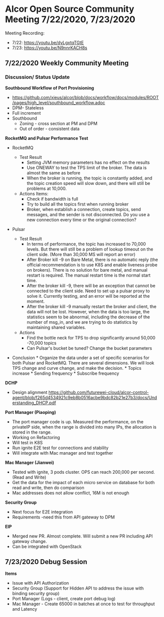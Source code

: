 # Alcor Open Source Community Meeting 7/22/2020, 7/23/2020 #

Meeting Recording: 

* 7/22: https://youtu.be/dyLgxtqTGtE
* 7/23: https://youtu.be/N9nnrKACH8s


## 7/22/2020 Weekly Community Meeting ##
 
### Discussion/ Status Update ###
 
**Southbound Workflow of Port Provisioning**

* https://github.com/xieus/alcor/blob/docs/workflow/docs/modules/ROOT/pages/high_level/southbound_workflow.adoc
* DPM- Stateless
* Full increment
* Southbound
  *  Zoning - cross section at PM and DPM
  *  Out of order -  consistent data
 
**RocketMQ and Pulsar Performance Test**
 
* RocketMQ
  * Test Result
    * Setting JVM memory parameters has no effect on the results
    * Use ONEWAY to test the TPS limit of the broker. The data is almost the same as before
    * When the broker is running, the topic is constantly added, and the topic creation speed will slow down, and there will still be problems at 10,000.
  *  Actions Items:
     * Check if bandwidth is full
     * Try to build all the topics first when running broker
     * Broker, when establish a connection, create topics, send messages, and the sender is not disconnected. Do you use a new connection every time or the original connection?
 
* Pulsar
   * Test Result
     * In terms of performance, the topic has increased to 70,000 levels. But there will still be a problem of lookup timeout on the client side. (More than 30,000 MS will report an error)
     * After Broker kill -9 on Bare Metal, there is no automatic reply (the official recommendation is to use K8S and enable liveness probe on brokers). There is no solution for bare metal, and manual restart is required. The manual restart time is the normal start time.
     * After the broker kill -9, there will be an exception that cannot be connected to the client side. Need to set up a pulsar proxy to solve it.  Currently testing, and an error will be reported at the moment.
     * After the broker kill -9 manually restart the broker and client, the data will not be lost. However, when the data is too large, the statistics seem to be abnormal, including the decrease of the number of msg_in, and we are trying to do statistics by maintaining shared variables.
   * Actions
      * Find the bottle neck for TPS to drop significantly around 50,000 -70,000 topics
      * Can Pulsar's bucket be tuned? Change the bucket parameters
* Conclusion
      * Organize the data under a set of specific scenarios for both Pulsar and RocketMQ. There are several dimensions. We will look TPS change and curve change, and make the decision.
        * Topics increase
        * Sending frequency
        * Subscribe frequency
 
**DCHP**

* Design alignment https://github.com/futurewei-cloud/alcor-control-agent/blob/f265d4534921c9eb8b0516acbe9bdc82b21e27b3/docs/Understanding_DHCP.pdf
 
**Port Manager (Piaoping)**

* The port manager code is up. Measured the performance, on the privateIP side, when the range is divided into many IPs, the allocation is stored in the range.
* Working on Refactoring
* Will test in K8S
* Run ignite E2E test for connections and stability
* Will integrate with Mac manager and test together
 
**Mac Manager (Jianwei)**

* Tested with ignite, 3 pods cluster.  OPS can reach 200,000 per second. (Read and Write)
* Get the data for the impact of each micro service on database for both read and write, then do comparison
* Mac addresses does not allow conflict, 16M is not enough
 
**Security Group**

* Next focus for E2E integration
* Requirements -need this from API gateway to DPM
 
**EIP**

* Merged new PR. Almost complete. Will submit a new PR including API gateway change.
* Can be integrated with OpenStack
 
 
## 7/23/2020 Debug Session ##
 
**Items**

* Issue with API Authorization
* Security Group (Support for Hidden API to address the issue with binding security group)
* Port Manager (Logs - client, create port debug log)
* Mac Manager  - Create 65000 in batches at once to test for throughput and Latency
 
 
 
 
 
 
 
 
 
